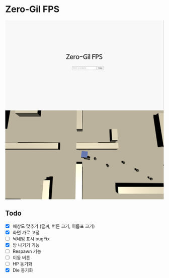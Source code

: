 # Zero-Gil FPS

![0g.PNG](./.github/images/0g.PNG)
![0g1.PNG](./.github/images/0g1.PNG)

## Todo
- [X] 해상도 맞추기 (글씨, 버튼 크기, 이름표 크기)
- [x] 화면 가로 고정
- [ ] 닉네임 표시 bugFix
- [X] 방 나기기 기능
- [ ] Respawn 기능
- [ ] 이동 버튼
- [ ] HP 동기화
- [X] Die 동기화